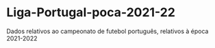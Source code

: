 # Liga-Portugal-poca-2021-22
Dados relativos ao campeonato de futebol português, relativos à época 2021-2022
